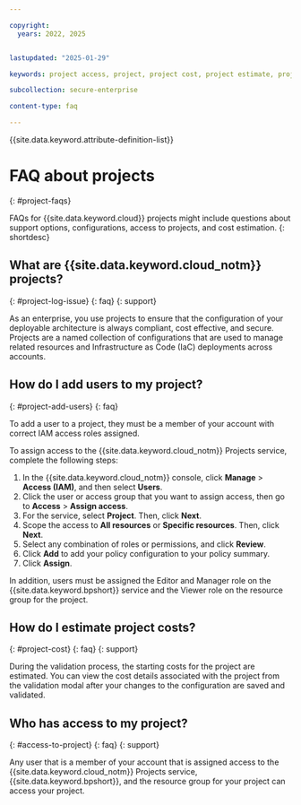 ```yaml
---

copyright:
  years: 2022, 2025


lastupdated: "2025-01-29"

keywords: project access, project, project cost, project estimate, project users

subcollection: secure-enterprise

content-type: faq

---
```


{{site.data.keyword.attribute-definition-list}}

# FAQ about projects
{: #project-faqs}

FAQs for {{site.data.keyword.cloud}} projects might include questions about support options, configurations, access to projects, and cost estimation.
{: shortdesc}

## What are {{site.data.keyword.cloud_notm}} projects?
{: #project-log-issue}
{: faq}
{: support}

As an enterprise, you use projects to ensure that the configuration of your deployable architecture is always compliant, cost effective, and secure. Projects are a named collection of configurations that are used to manage related resources and Infrastructure as Code (IaC) deployments across accounts.

## How do I add users to my project?
{: #project-add-users}
{: faq}

To add a user to a project, they must be a member of your account with correct IAM access roles assigned.

To assign access to the {{site.data.keyword.cloud_notm}} Projects service, complete the following steps:

1. In the {{site.data.keyword.cloud_notm}} console, click **Manage** > **Access (IAM)**, and then select **Users**.
1. Click the user or access group that you want to assign access, then go to **Access** > **Assign access**.
1. For the service, select **Project**. Then, click **Next**.
1. Scope the access to **All resources** or **Specific resources**. Then, click **Next**.
1. Select any combination of roles or permissions, and click **Review**.
1. Click **Add** to add your policy configuration to your policy summary.
1. Click **Assign**.

In addition, users must be assigned the Editor and Manager role on the {{site.data.keyword.bpshort}} service and the Viewer role on the resource group for the project.

## How do I estimate project costs?
{: #project-cost}
{: faq}
{: support}

During the validation process, the starting costs for the project are estimated. You can view the cost details associated with the project from the validation modal after your changes to the configuration are saved and validated.

## Who has access to my project?
{: #access-to-project}
{: faq}
{: support}

Any user that is a member of your account that is assigned access to the {{site.data.keyword.cloud_notm}} Projects service, {{site.data.keyword.bpshort}}, and the resource group for your project can access your project.
